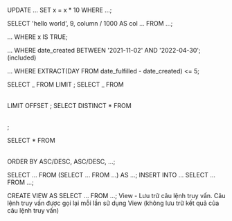 UPDATE ...
SET x = x \* 10
WHERE ...;

SELECT 'hello world', 9, column / 1000 AS col ... FROM ...;

... WHERE x IS TRUE;

... WHERE date_created BETWEEN '2021-11-02' AND '2022-04-30'; (included)

... WHERE EXTRACT(DAY FROM date_fulfilled - date_created) <= 5;

SELECT _ FROM <table> LIMIT <number X>;
SELECT _ FROM <table> LIMIT <number X> OFFSET <offset number Y>;
SELECT DISTINCT \* FROM <table>;

SELECT \* FROM <table> ORDER BY <column name> ASC/DESC, <column name n> ASC/DESC, ...;

SELECT ... FROM (SELECT ... FROM ...) AS ...;
INSERT INTO ... SELECT ... FROM ...;

CREATE VIEW <view name> AS SELECT ... FROM ...;
View - Lưu trữ câu lệnh truy vấn. Câu lệnh truy vấn được gọi lại mỗi lần sử dụng View (không lưu trữ kết quả của câu lệnh truy vấn)
